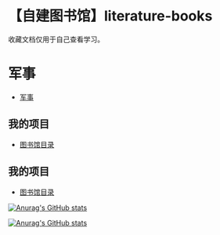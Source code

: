 # 【自建图书馆】literature-books
收藏文档仅用于自己查看学习。

# 军事
  - [军事](https://github.com/LuckyQY/self.library/tree/e67b49eed597436a8733f9e7fd1f6d7efd3b3765/%E5%86%9B%E4%BA%8B)
 
## 我的项目
  - [图书馆目录](https://github.com/LuckyQY/self.library/tree/*)

## 我的项目
  - [图书馆目录](https://github.com/LuckyQY/self.library/*)

[![Anurag's GitHub stats](https://github-readme-stats.vercel.app/api?username=anuraghazra)](https://github.com/LuckyQY/self.library/)


[![Anurag's GitHub stats](https://github-readme-stats.vercel.app/api?username=LuckyQY)](https://github.com/LuckyQY/self.library/)
